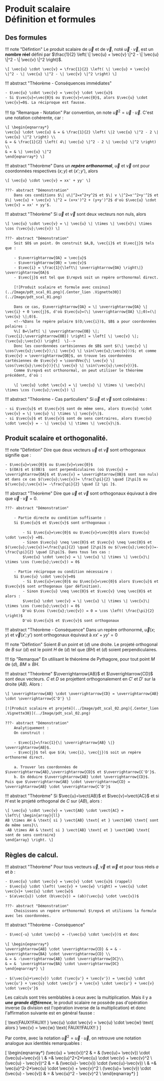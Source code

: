 # Produit scalaire<br>Définition et formules

## Des formules

!!! note "Défintion"
    Le produit scalaire  de $\vec{u}$ et de $\vec{v}$, noté $\vec{u} \cdot \vec{v}$, est un **nombre réel** défini par $\frac{1}{2} \left( \| \vec{u} + \vec{v} \|^2 - \| \vec{u} \|^2 - \| \vec{v} \|^2 \right)$.

    \[ \vec{u} \cdot \vec{v} = \frac{1}{2} \left( \| \vec{u} + \vec{v} \|^2 - \| \vec{u} \|^2 - \| \vec{v} \|^2 \right) \]

!!! abstract "Théorème - Conséquences immédiates"

    - $\vec{u} \cdot \vec{v} = \vec{v} \cdot \vec{u}$
    - Si $\vec{u}=\vec{0}$ ou $\vec{v}=\vec{0}$, alors $\vec{u} \cdot \vec{v}=0$. La réciproque est fausse.

!!! tip "Remarque - Notation"
    Par convention, on note $\vec{u}^2=\vec{u} \cdot \vec{u}$. C'est une notation cohérente, car :

    \[ \begin{eqnarray*}
    \vec{u} \cdot \vec{u} & = & \frac{1}{2} \left( \|2 \vec{u} \|^2 - 2 \| \vec{u} \|^2 \right) \\
    & = & \frac{1}{2} \left( 4\| \vec{u} \|^2 - 2 \| \vec{u} \|^2 \right) \\
    & = & \| \vec{u} \|^2
    \end{eqnarray*} \]

!!! abstract "Théorème"
    Dans un **_repère orthonormal_**, $\vec{u}$ et $\vec{v}$ ont pour coordonnées respectives $(x;y)$ et $(x';y')$, alors 
    
    \[ \vec{u} \cdot \vec{v} = xx' + yy' \]

    ???- abstract "Démonstration"
        Dans ces conditions $\| u\|^2=x^2+y^2$ et $\| v \|^2=x'^2+y'^2$ et $\| \vec{u} + \vec{v} \|^2 = (x+x')^2 + (y+y')^2$ d'où $\vec{u} \cdot \vec{v} = xx' + yy'$.

!!! abstract "Théorème"
    Si $\vec{u}$ et $\vec{v}$ sont deux vecteurs non nuls, alors

    \[ \vec{u} \cdot \vec{v} = \| \vec{u} \| \times \| \vec{v}\| \times \cos (\vec{u};\vec{v}) \]

    ???- abstract "Démonstration"
        Soit $O$ un point. On construit $A,B, \vec{i}$ et $\vec{j}$ tels que :  
        
        - $\overrightarrow{OA} = \vec{u}$
        - $\overrightarrow{OB} = \vec{v}$
        - $\vec{i} = \frac{1}{\left\| \overrightarrow{OA} \right\|} \overrightarrow{OA}$
        - $\vec{j}$ est tel que $\repv$ soit un repère orthonormal direct.

        [![Produit scalaire et formule avec cosinus](../Image/pdt_scal_01.png){.Center_lien .Vignette30}](../Image/pdt_scal_01.png)

        Dans ce cas, $\overrightarrow{OA} = \| \overrightarrow{OA} \| \vec{i} + 0 \vec{j}$, d'où $\vec{u}=(\| \overrightarrow{OA} \|;0)=(\| \vec{u} \|;0)$.
        <!--%Dans le repère polaire $(O;\vec{i})$, $B$ a pour coordonnées polaires :
        %\[ B=\left[ \| \overrightarrow{OB} \|; (\vec{i};\overrightarrow{OB}) \right] = \left[ \| \vec{v} \|; (\vec{u};\vec{v}) \right]  \]-->
        Donc les coordonnées cartésiennes de $B$ sont $(\| \vec{v} \| \cos(\vec{u};\vec{v});\| \vec{v} \| \sin(\vec{u};\vec{v}))$; et comme $\vec{v} = \overrightarrow{OB}$, on trouve les coordonnées cartésiennes de $\vec{v} = \coordVec{\| \vec{v} \| \cos(\vec{u};\vec{v})}{\| \vec{v} \| \sin(\vec{u};\vec{v})}$.  
        Comme $\repv$ est orthonormal, on peut utiliser le théorème précédent, d'où :

        \[ \vec{u} \cdot \vec{v} = \| \vec{u} \| \times \| \vec{v}\| \times \cos (\vec{u};\vec{v}) \]


!!! abstract "Théorème - Cas particuliers"
    Si $\vec{u}$ et $\vec{v}$ sont colinéaires :

    - si $\vec{u}$ et $\vec{v}$ sont de même sens, alors $\vec{u} \cdot \vec{v} = \| \vec{u} \| \times \| \vec{v}\|$.
    - si $\vec{u}$ et $\vec{v}$ sont de sens contraires, alors $\vec{u} \cdot \vec{v} = - \| \vec{u} \| \times \| \vec{v}\|$.



## Produit scalaire et orthogonalité.

!!! note "Défintion"
    Dire que deux vecteurs $\vec{u}$ et $\vec{v}$ sont orthogonaux signifie que :

    - $\vec{u}=\vec{0}$ ou $\vec{v}=\vec{0}$
    - $(OA)$ et $(OB)$  sont perpendiculaires (où $\vec{u} = \overrightarrow{OA}$ et $\vec{v} = \overrightarrow{OB}$ sont non nuls) et dans ce cas $(\vec{u};\vec{v})= \frac{\pi}{2} \quad [2\pi]$ ou $(\vec{u};\vec{v})= -\frac{\pi}{2} \quad [2 \pi ]$. 

!!! abstract "Théorème"
    Dire que $\vec{u}$ et $\vec{v}$ sont orthogonaux équivaut à dire que $\vec{u} \cdot \vec{v} = 0$.

    ???- abstract "Démonstration"

        - Partie directe ou condition suffisante :  
        Si $\vec{u}$ et $\vec{v}$ sont orthogonaux :

            - Si $\vec{u}=\vec{0}$ ou $\vec{v}=\vec{0}$ alors $\vec{u} \cdot \vec{v} =0$.
            - Sinon $\vec{u} \neq \vec{0}$ et $\vec{v} \neq \vec{0}$ et $(\vec{u};\vec{v})=\frac{\pi}{2} \quad [2\pi]$ ou $(\vec{u};\vec{v})=-\frac{\pi}{2} \quad [2\pi]$. Dans tous les cas :  
            $\vec{u} \cdot \vec{v} = \| \vec{u} \| \times \| \vec{v}\| \times \cos (\vec{u};\vec{v}) = 0$
            
        - Partie réciproque ou condition nécessaire :  
        Si $\vec{u} \cdot \vec{v}=0$
            - Si $\vec{u}=\vec{0}$ ou $\vec{v}=\vec{0}$ alors $\vec{u}$ et $\vec{v}$ sont orthogonaux (par définition).
            - Sinon $\vec{u} \neq \vec{0}$ et $\vec{v} \neq \vec{0}$ et alors :  
            $\vec{u} \cdot \vec{v} = \| \vec{u} \| \times \| \vec{v}\| \times \cos (\vec{u};\vec{v}) = 0$  
            D'où $\cos (\vec{u};\vec{v}) = 0 = \cos \left( \frac{\pi}{2} \right)$  
            D'où $\vec{u}$ et $\vec{v}$ sont orthogonaux

!!! abstract "Théorème - Conséquence"
    Dans un repère orthonormé, $\vec{u}(x;y)$ et $\vec{v}(x';y')$ sont orthogonaux équivaut à $xx'+yy'=0$

!!! note "Défintion"
    Soient $B$ un point et $(d)$ une droite. Le projeté orthogonal de $B$ sur $(d)$ est le point $H$ de $(d)$ tel que $(BH)$ et $(d)$ soient perpendiculaires.

!!! tip "Remarque"
    En utilisant le théorème de Pythagore, pour tout point $M$ de $(d)$, $BM \geq BH$.

!!! abstract "Théorème"
    $\overrightarrow{AB}$ et $\overrightarrow{CD}$ sont deux vecteurs. $C$ et $D$ se projettent orthogonalement en $C'$ et $D'$ sur la droite $(AB)$. Alors :
    
    \[ \overrightarrow{AB} \cdot \overrightarrow{CD} = \overrightarrow{AB} \cdot \overrightarrow{C'D'} \]

    [![Produit scalaire et projeté](../Image/pdt_scal_02.png){.Center_lien .Vignette30}](../Image/pdt_scal_02.png)

    ???- abstract "Démonstration"
        Analytiquement :  
        On construit :

        - $\vec{i}=\frac{1}{\| \overrightarrow{AB} \|} \overrightarrow{AB}$.
        - $\vec{j}$ tel que $(A; \vec{i}, \vec{j})$ soit un repère orthonormé direct.
        
        a. Trouver les coordonnées de $\overrightarrow{AB},\overrightarrow{CD}$ et $\overrightarrow{C'D'}$.  
        b. En déduire $\overrightarrow{AB} \cdot \overrightarrow{CD}$. Puis que $\overrightarrow{AB} \cdot \overrightarrow{CD} = \overrightarrow{AB} \cdot \overrightarrow{C'D'}$

!!! abstract "Théorème"
    Si $\vec{u}=\vect{AB}$ et $\vec{v}=\vect{AC}$ et si $H$ est le projeté orthogonal de $C$ sur $(AB)$, alors :

    \[ \vec{u} \cdot \vec{v} = \vect{AB} \cdot \vect{AC} = 
    \left\{ \begin{array}{ll}
    AB \times AH & \text{ si } \vect{AB} \text{ et } \vect{AH} \text{ sont de même sens}\\
    -AB \times AH & \text{ si } \vect{AB} \text{ et } \vect{AH} \text{ sont de sens contraire}
    \end{array} \right. \]

## Règles de calcul.

!!! abstract "Théorème"
    Pour tous vecteurs $\vec{u},\vec{v}$ et $\vec{w}$ et pour tous réels $a$ et $b$ :

    - $\vec{u} \cdot \vec{v} = \vec{v} \cdot \vec{u}$ (rappel)
    - $\vec{u} \cdot \left( \vec{v} + \vec{w} \right) = \vec{u} \cdot \vec{v}+ \vec{u} \cdot \vec{w}$
    - $(a\vec{u}) \cdot (b\vec{v}) = (ab)(\vec{u} \cdot \vec{v})$

    ???- abstract "Démonstration"
        Choisissons un repère orthonormal $\repv$ et utilisons la formule avec les coordonnées.

!!! abstract "Théorème - Conséquence"

    - $\vec{-u} \cdot \vec{v} = -(\vec{u} \cdot \vec{v})$ et donc 

    \[ \begin{eqnarray*}
    \overrightarrow{AB} \cdot \overrightarrow{CD} & = & -\overrightarrow{BA} \cdot \overrightarrow{CD} \\
    & = & -\overrightarrow{AB} \cdot \overrightarrow{DC}\\
    & = &  \overrightarrow{BA} \cdot \overrightarrow{DC}
    \end{eqnarray*} \]

    - $(\vec{u}+\vec{v}) \cdot (\vec{u'} + \vec{v'}) = \vec{u} \cdot \vec{u'} + \vec{u} \cdot \vec{v'} + \vec{v} \cdot \vec{u'} + \vec{v} \cdot \vec{v'}$



Les calculs  sont très semblables à ceux avec la multiplication. Mais il y a **_une grande différence_**, le produit scalaire ne possède pas d'opération inverse (la division est l'opération inverse de la multiplication) et donc l'affirmation suivante est en général fausse :

\[ \text{FAUX!!FAUX!! } \vec{u} \cdot \vec{v} = \vec{u} \cdot \vec{w} \text{ alors } \vec{v} = \vec{w} \text{ FAUX!!FAUX!! } \]

Par contre, avec la notation $\vec{u}^2=\vec{u} \cdot \vec{u}$, on retrouve une notation analogue aux identités remarquables :

\[
\begin{eqnarray*}
(\vec{u} + \vec{v})^2 & = & (\vec{u}+ \vec{v}) \cdot (\vec{u}+\vec{v}) \\
 & =& \vec{u}^2+2*\vec{u} \cdot \vec{v} + \vec{v}^2 \\
(\vec{u} - \vec{v})^2 & = & (\vec{u}- \vec{v}) \cdot (\vec{u}-\vec{v}) \\
 & =& \vec{u}^2-2*\vec{u} \cdot \vec{v} + \vec{v}^2 \\
(\vec{u}+ \vec{v}) \cdot (\vec{u} - \vec{v}) & = &  \vec{u}^2 - \vec{v}^2 \\
\end{eqnarray*} \]